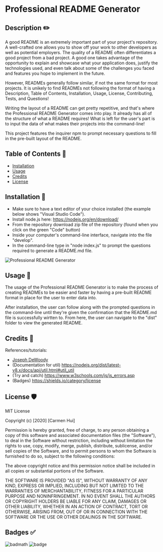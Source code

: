 # Professional README Generator

## Description ✏️

A good README is an extremely important part of your project's repository. A well-crafted one allows you to show off your work to other developers as well as potential employers. 
The quality of a README often differentiates a good project from a bad project. A good one takes advantage of the opportunity to explain and showcase what your application does, justify the technologies used, and even talk about some of the challenges you faced and features you hope to implement in the future. 

However, READMEs generally follow similar, if not the same format for most projects. It is unikely to find READMEs not following the format of having a Description, Table of Contents, Installation, Usage, License, Contributing, Tests, and Questions! 

Writing the layout of a README can get pretty repetitive, and that's where the Professional README Generator comes into play. It already has all of the structure of what a README requires! What is left for the user's part is to input the data of what makes their projects into the command-line!

This project features the inquirer npm to prompt necessary questions to fill in the pre-built layout of the README.


## Table of Contents 📜

* [Installation](#installation)
* [Usage](#usage)
* [Credits](#credits)
* [License](#license)


## Installation 💾

* Make sure to have a text editor of your choice installed (the example below shows "Visual Studio Code").
* Install node.js here: https://nodejs.org/en/download/
* From the repository download zip file of the repository (found when you click on the green "Code" button)
* Inside your computer's command-line interface, navigate into the file "develop".
* In the command-line type in "node index.js" to prompt the questions required to generate a README.md file.

![Professional README Generator](./assets/readme_generator.gif)


## Usage 🔧

The usage of the Professional README Generator is to make the process of creating READMEs to be easier and faster by having a pre-built README format in place for the user to enter data into. 

After installation, the user can follow along with the prompted questions in the command-line until they're given the confirmation that the README.md file is successfully wirtten to. From here, the user can navigate to the "dist" folder to view the generated README.


## Credits 📣

References/tutorials:
* [Joseph DeWoody](https://github.com/jpd61/README-generator)
* (Documentation for util) https://nodejs.org/dist/latest-v8.x/docs/api/util.html#util_util
* (Try and catch) https://www.w3schools.com/js/js_errors.asp
* (Badges) https://shields.io/category/license


## License 🛡️

MIT License

Copyright (c) [2020] [Carmen Hui]

Permission is hereby granted, free of charge, to any person obtaining a copy
of this software and associated documentation files (the "Software"), to deal
in the Software without restriction, including without limitation the rights
to use, copy, modify, merge, publish, distribute, sublicense, and/or sell
copies of the Software, and to permit persons to whom the Software is
furnished to do so, subject to the following conditions:

The above copyright notice and this permission notice shall be included in all
copies or substantial portions of the Software.

THE SOFTWARE IS PROVIDED "AS IS", WITHOUT WARRANTY OF ANY KIND, EXPRESS OR
IMPLIED, INCLUDING BUT NOT LIMITED TO THE WARRANTIES OF MERCHANTABILITY,
FITNESS FOR A PARTICULAR PURPOSE AND NONINFRINGEMENT. IN NO EVENT SHALL THE
AUTHORS OR COPYRIGHT HOLDERS BE LIABLE FOR ANY CLAIM, DAMAGES OR OTHER
LIABILITY, WHETHER IN AN ACTION OF CONTRACT, TORT OR OTHERWISE, ARISING FROM,
OUT OF OR IN CONNECTION WITH THE SOFTWARE OR THE USE OR OTHER DEALINGS IN THE
SOFTWARE.


## Badges ✅ 

![badmath](https://img.shields.io/github/languages/top/nielsenjared/badmath)
![badge](https://img.shields.io/badge/license-MIT-green)



